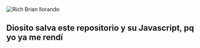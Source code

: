 ![Rich Brian llorando](https://pbs.twimg.com/media/FCKTjiaWEAU0Fto.jpg)

## Diosito salva este repositorio y su Javascript, pq yo ya me rendí